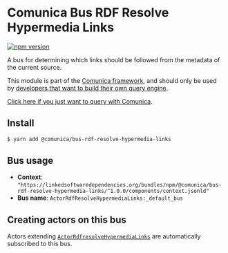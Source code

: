 # Comunica Bus RDF Resolve Hypermedia Links

[![npm version](https://badge.fury.io/js/%40comunica%2Fbus-rdf-resolve-hypermedia-links.svg)](https://www.npmjs.com/package/@comunica/bus-rdf-resolve-hypermedia-links)

A bus for determining which links should be followed from the metadata of the current source.

This module is part of the [Comunica framework](https://github.com/comunica/comunica),
and should only be used by [developers that want to build their own query engine](https://comunica.dev/docs/modify/).

[Click here if you just want to query with Comunica](https://comunica.dev/docs/query/).

## Install

```bash
$ yarn add @comunica/bus-rdf-resolve-hypermedia-links
```

## Bus usage

* **Context**: `"https://linkedsoftwaredependencies.org/bundles/npm/@comunica/bus-rdf-resolve-hypermedia-links/^1.0.0/components/context.jsonld"`
* **Bus name**: `ActorRdfResolveHypermediaLinks:_default_bus`

## Creating actors on this bus

Actors extending [`ActorRdfresolveHypermediaLinks`](https://comunica.github.io/comunica/classes/bus_rdf_resolve_hypermedia_links.actorrdfresolvehypermedialinks.html) are automatically subscribed to this bus.

